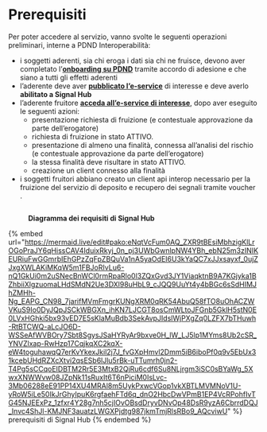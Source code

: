 # Prerequisiti

Per poter accedere al servizio, vanno svolte le seguenti operazioni preliminari, interne a PDND Interoperabilità:

* i soggetti aderenti, sia chi eroga i dati sia chi ne fruisce, devono aver completato l’[**onboarding su PDND**](https://mermaid.live/edit#pako:eNqNkk2L2zAQhv-KUA9twVnifG0iSmCbbKCHlrCBHoousjX2CuQZdyxDsyH_vbKyaSiltD7IGumZdyS9c5IlWZBKjkYjjcEFD0oQFmTYOqw1loSVq5VGIcIzNHG3MB38Cr8adqbw0CVCiJZdY_i4IU-shJZvdruPu_FYS42pgsYOvveAJWydqdk0Gk0fCPumAH6VMBxc6VqDQeyfhOnEgwUGDCAemWoTiOFPcnP4jdwQdn3zF3a__bId6PT_FHGmdjhaxBjKILgu3uWrPBOTyTQO8_n7i8bwIUV1D1UQVCUBlZZvTyYs1N6JhxBru1ve_mm0Xl_4kprWefPiCCETlePGCIhpLXUuUJx4_9aUJbGNgRPGQjegN63N4X-1PhS8_ocgoNUoM9lAzHU2tsJp2NAy-avl4KKFyvQ-DC6eIzo4djhiKVXgHjLZt9aEq6FSVcZ3cTU-tVQn-UOq2fJusZjm43wxnk3ul3kmj1Llq_u7Sb6azPPpdLFcLWfnTL4Qxfz8qvho4x34WgVS9PnSrqlrU41vKeeCMPX18-sBzj8BoLXuZQ) tramite accordo di adesione e che siano a tutti gli effetti aderenti
* l’aderente deve aver [**pubblicato l’e-service**](https://mermaid.live/edit#pako:eNp9kkGPmzAQhf_KyD20lWAV2MAGq4rUNonaQ6vVRuph5csAE2LJ2NSYqtko_70GQhq10XLAMv7ezDNvjqwwJTHOwjAU2kmniEPT5bmSBb5IowkobMn-kgUJXRi9kxUXGsDtqfZoji1dtj_QSswVtQMB0FhZoz18NspYDoK92Ww-bWYzwYQe2gnd0s-OdEEriZXFWmjsnNFdnZM9l0DrZCEb1A4enwBb-FiSJe0I1tZU6IylG-Tq-6pnh_Wrh61p_qfW2565ut6IWCoc2Cp_F2VRAHF8719J8n481MZ3trLaOzA77-jfn1WSUm8vJeFDbpdQytEDte3Za_88PoXLZW-QQ2HqRqqpAjp5beoGj7lU0p35raw0KvjS5TfZ1-xdCTzrJest_9v6InUGEPyCylRm1JAuhWYBq8nWKEs_P8f-QLBhDgTr0y5ph51yfdonj_bJbg-6YNzZjgLWNf6mU_DTR58L40f2m_FkcZem91GSzuOHRRZlATswns7v4iiLH7IkWWSzdJ6dAvZijJdHU8F1Kf1MTPVo2H0bR3yY9KHH86AZEWu6as_4DlVLpz89u_5Y) di interesse e  deve averlo **abilitato a Signal Hub**
* l’aderente fruitore [**acceda all’e-service di interesse**](https://mermaid.live/edit#pako:eNqFlNuO2jAQhl9l5F50kQAlARqSi5VaDlIvWlUg9aLKjUkmYCnY6cRBZdG-S9-lL9ZxOIUFaX2Rw_j_v3HGnhxEajIUsej1eom2yhYYQ071izIaAXsV0k6lmOjU6Fyt40QD2A1uWbWSFV5ef0pSclVg1SgASlJbSfuJKQzFkIgP8_mXueclItFNpkRX-LtGneJUyTXJbaJlbY2utyukE0KSVakqpbYwWYKs4HOGhNoizKlW1hCCA73V_ph-nzp1c__KcjLlvWq2uCHOyKylQz5QNrlbpTgnJUwt0Hr15Ed-F4JgwJfRqHOc1IappNYbCybn9TdVVceyZlgUH1tAOI3Jsvf8PFvE7Es3CisrIVMtn3xsmy3Y5jLIsiSzk0fxhfGAnystC2X__e0DU91zpdyq2FSxy7zHvvjfsF3JY0gJT7q0UFzda-3g6eLsXK1umNLeBlq8VjV4iTtTp5vzGWmP63aEbju8EV8GUedeWBhTQokEBRNrku-Br6VbthdzsxvA_QEZnyAHrgx_JILSwFpJ5jFytuydakvMU7a-Hg7nzQ1tmzKqS068B6HOAG7DHLoLnCTNlOiKLTJbZdz2BzeRiKaHE-E6NcNc1oV1nfrKUteVy71ORWypxq6oS_7Kc9Oeg9wnIj6IPyKOgr4XecPR-FMQBX7o-V2xF_Ew6ofewAvDgT_wo2gQvXbFizHs9_rjcTT0gyAYsiEcjfxzilnmWvycAZu3b8d_VfPLarL-aiBHCZl6vRFxLosKX_8D2-p9ig), dopo aver eseguito le seguenti azioni:
  * presentazione richiesta di fruizione (e contestuale approvazione da parte dell’erogatore)&#x20;
  * richiesta di fruizione in stato ATTIVO.
  * presentazione di almeno una finalità, connessa all’analisi del rischio (e contestuale approvazione da parte dell’erogatore)
  * la stessa finalità deve risultare in stato ATTIVO.
  * creazione un client connesso alla finalità
* i soggetti fruitori abbiano creato un client api interop necessario per la fruizione del servizio di deposito e recupero dei segnali tramite voucher .

<figure><img src="../.gitbook/assets/diagramma requisiti sh.png" alt=""><figcaption><p><strong>Diagramma dei requisiti di Signal Hub</strong></p></figcaption></figure>



{% embed url="https://mermaid.live/edit#pako:eNqtVcFum0AQ_ZXR9tBEsiMbhzigKlLrOGoPraJY6qHissCAV4IduixRkyj_0n_pj3UWbGwnlpNW4YBh_ebN25m3zINIKEURiuFwGGmrbIEhGPzZqFpZBQuVa1nA5yaOdEI6U3kYaQC7xJJxsayxf_0ujZJxgXWLAKiMKqW5m1FBJoRIvLu6-nQ1GkUi0m2uSNecBnWCl0rmRpaRlo0l3ZQxGvd3JY1ViaqktnB9A7KGjyka1BZhbiiXlgzuomaLHdSMdN2Ue3DXl98uHbL9_cJQQ9UuYt4y4bBGc6sSdHIMJhZMHh-Ng_EAPG_CN98_7jarifMVmFmgrKUNgXRM0qRK54AbuQ58fTO8uOhACZWVKuS9Io0DyJQpJSCkWBGXn_ihKN7LJCGT8osCmWLtoJFGnb5GklH5stN0E0LVxHGhki5bx93vED7E5sKlaMuBdb3SekAvpJIdslWjPXgZq0LZFX7bTHuwh-RtBTCWQ-aLcJO6D-WSSeAfWVBOry7Sbt8SgysJSaHYRyAr9bxve0H_lW_LJ5lp1MYms8Ub2cSR_YNVZlxap-RwHzp17CqjkqXC2kqX-eW4toguhawqQ7erKvYkexJkil2j7J_fvGXpHmvl2Dmm5iB6iboPf0q9v5EbUx31kcebUHdRZXcXtvi2qsESb6lJlu5rBk-uTTumrh0jn2-T4Pg5sCCqoEIDBTM2Rr5E3MtxB2QjRu6cdf6Su8NLjrgm3iSC0sBYaWg_5XwxXNWWvw08JZpNk11sRuxIt6T6nPiciM0IsLvc-3Mb06288eE91PP14XU4MRAl8m5UykPxwcVGop1vkXBTLMVMNoV1U-yRoW5iLe50IkJrGhyIpuK6rgfaehFTd6q_dnO2HbcDwVPmB1EP4VcRPohfIvTG45NJEExPz_1zfxr4Y28g7nh5cjIOvOBsdDryvDNvOp48DsR9yzA6CbrrdDQJ_Invc4ShJl-KMJNF3auatzLWGXPjdtg987jkmTmjRlsRBo9_AQcviwU" %}
prerequisiti di Signal Hub
{% endembed %}
